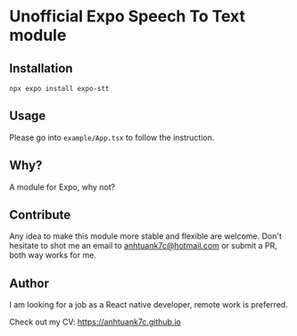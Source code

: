 # Unofficial Expo Speech To Text module

## Installation

```
npx expo install expo-stt
```

## Usage

Please go into `example/App.tsx` to follow the instruction.

## Why?

A module for Expo, why not?

## Contribute

Any idea to make this module more stable and flexible are welcome.
Don't hesitate to shot me an email to anhtuank7c@hotmail.com or submit a PR, both way works for me.

## Author

I am looking for a job as a React native developer, remote work is preferred.

Check out my CV: https://anhtuank7c.github.io
